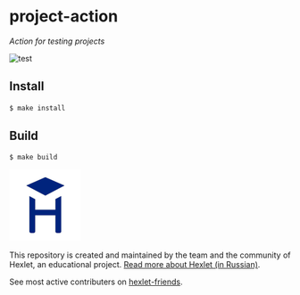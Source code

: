 # project-action

*Action for testing projects*

![test](https://github.com/Hexlet/project-action/workflows/test/badge.svg)

## Install

```sh
$ make install
```

## Build

```sh
$ make build
```

[![Hexlet Ltd. logo](https://raw.githubusercontent.com/Hexlet/assets/master/images/hexlet_logo128.png)](https://ru.hexlet.io/pages/about?utm_source=github&utm_medium=link&utm_campaign=project-action)

This repository is created and maintained by the team and the community of Hexlet, an educational project. [Read more about Hexlet (in Russian)](https://ru.hexlet.io/pages/about?utm_source=github&utm_medium=link&utm_campaign=project-action).

See most active contributers on [hexlet-friends](https://friends.hexlet.io/).
